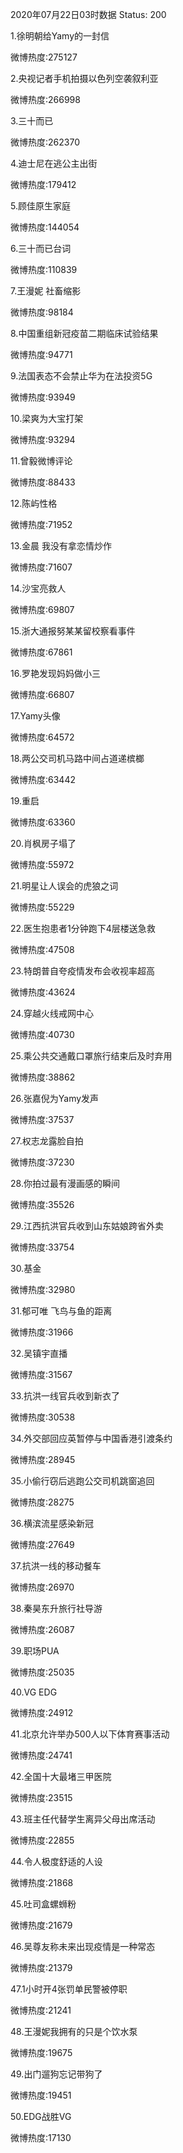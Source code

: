 2020年07月22日03时数据
Status: 200

1.徐明朝给Yamy的一封信

微博热度:275127

2.央视记者手机拍摄以色列空袭叙利亚

微博热度:266998

3.三十而已

微博热度:262370

4.迪士尼在逃公主出街

微博热度:179412

5.顾佳原生家庭

微博热度:144054

6.三十而已台词

微博热度:110839

7.王漫妮 社畜缩影

微博热度:98184

8.中国重组新冠疫苗二期临床试验结果

微博热度:94771

9.法国表态不会禁止华为在法投资5G

微博热度:93949

10.梁爽为大宝打架

微博热度:93294

11.曾毅微博评论

微博热度:88433

12.陈屿性格

微博热度:71952

13.金晨 我没有拿恋情炒作

微博热度:71607

14.沙宝亮救人

微博热度:69807

15.浙大通报努某某留校察看事件

微博热度:67861

16.罗艳发现妈妈做小三

微博热度:66807

17.Yamy头像

微博热度:64572

18.两公交司机马路中间占道递槟榔

微博热度:63442

19.重启

微博热度:63360

20.肖枫房子塌了

微博热度:55972

21.明星让人误会的虎狼之词

微博热度:55229

22.医生抱患者1分钟跑下4层楼送急救

微博热度:47508

23.特朗普自夸疫情发布会收视率超高

微博热度:43624

24.穿越火线戒网中心

微博热度:40730

25.乘公共交通戴口罩旅行结束后及时弃用

微博热度:38862

26.张嘉倪为Yamy发声

微博热度:37537

27.权志龙露脸自拍

微博热度:37230

28.你拍过最有漫画感的瞬间

微博热度:35526

29.江西抗洪官兵收到山东姑娘跨省外卖

微博热度:33754

30.基金

微博热度:32980

31.郁可唯 飞鸟与鱼的距离

微博热度:31966

32.吴镇宇直播

微博热度:31567

33.抗洪一线官兵收到新衣了

微博热度:30538

34.外交部回应英暂停与中国香港引渡条约

微博热度:28945

35.小偷行窃后逃跑公交司机跳窗追回

微博热度:28275

36.横滨流星感染新冠

微博热度:27649

37.抗洪一线的移动餐车

微博热度:26970

38.秦昊东升旅行社导游

微博热度:26087

39.职场PUA

微博热度:25035

40.VG EDG

微博热度:24912

41.北京允许举办500人以下体育赛事活动

微博热度:24741

42.全国十大最堵三甲医院

微博热度:23515

43.班主任代替学生离异父母出席活动

微博热度:22855

44.令人极度舒适的人设

微博热度:21868

45.吐司盒螺蛳粉

微博热度:21679

46.吴尊友称未来出现疫情是一种常态

微博热度:21379

47.1小时开4张罚单民警被停职

微博热度:21241

48.王漫妮我拥有的只是个饮水泵

微博热度:19675

49.出门遛狗忘记带狗了

微博热度:19451

50.EDG战胜VG

微博热度:17130


